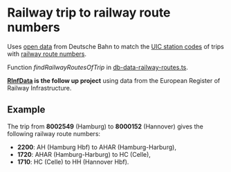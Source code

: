 # Railway trip to railway route numbers

Uses [open data](./db-data/readme.md) from Deutsche Bahn to match the [UIC station codes](https://www.wikidata.org/wiki/Property:P722) of trips with [railway route numbers](https://en.wikipedia.org/wiki/German_railway_route_numbers).

Function *findRailwayRoutesOfTrip* in [db-data-railway-routes.ts](./src/db-data-railway-routes.ts).

**[RInfData](https://github.com/bergmannjg/RInfData) is the follow up project** using data from the European Register of Railway Infrastructure.

## Example

The trip from **8002549** (Hamburg) to **8000152** (Hannover) gives the following railway route numbers:

* **2200**: AH (Hamburg Hbf) to AHAR (Hamburg-Harburg),
* **1720**: AHAR (Hamburg-Harburg) to HC (Celle),
* **1710**: HC (Celle) to HH (Hannover Hbf).

